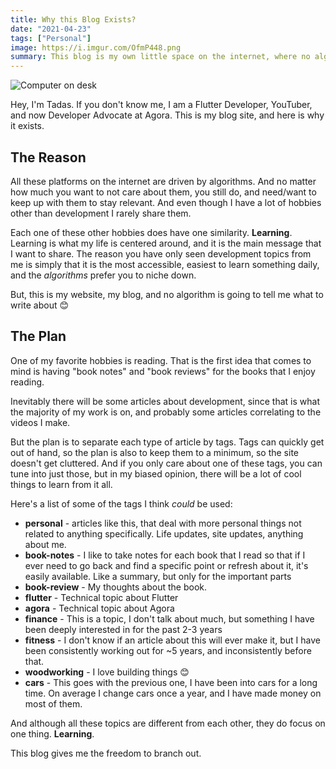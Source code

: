 ```yaml
---
title: Why this Blog Exists?
date: "2021-04-23"
tags: ["Personal"]
image: https://i.imgur.com/OfmP448.png
summary: This blog is my own little space on the internet, where no algorithm can determine what I do
---
```


![Computer on desk](https://i.imgur.com/OfmP448.png)

Hey, I'm Tadas. If you don't know me, I am a Flutter Developer, YouTuber, and now Developer Advocate at Agora. This is my blog site, and here is why it exists.

## The Reason
All these platforms on the internet are driven by algorithms. And no matter how much you want to not care about them, you still do, and need/want to keep up with them to stay relevant. And even though I have a lot of hobbies other than development I rarely share them. 

Each one of these other hobbies does have one similarity. **Learning**. Learning is what my life is centered around, and it is the main message that I want to share. The reason you have only seen development topics from me is simply that it is the most accessible, easiest to learn something daily, and the *algorithms* prefer you to niche down.

But, this is my website, my blog, and no algorithm is going to tell me what to write about 😊

## The Plan
One of my favorite hobbies is reading. That is the first idea that comes to mind is having "book notes" and "book reviews" for the books that I enjoy reading. 

Inevitably there will be some articles about development, since that is what the majority of my work is on, and probably some articles correlating to the videos I make.

But the plan is to separate each type of article by tags. Tags can quickly get out of hand, so the plan is also to keep them to a minimum, so the site doesn't get cluttered. And if you only care about one of these tags, you can tune into just those, but in my biased opinion, there will be a lot of cool things to learn from it all.

Here's a list of some of the tags I think *could* be used:

* **personal** - articles like this, that deal with more personal things not related to anything specifically. Life updates, site updates, anything about me.
* **book-notes** - I like to take notes for each book that I read so that if I ever need to go back and find a specific point or refresh about it, it's easily available. Like a summary, but only for the important parts
* **book-review** - My thoughts about the book. 
* **flutter** - Technical topic about Flutter
* **agora** - Technical topic about Agora
* **finance** - This is a topic, I don't talk about much, but something I have been deeply interested in for the past 2-3 years
* **fitness** - I don't know if an article about this will ever make it, but I have been consistently working out for ~5 years, and inconsistently before that. 
* **woodworking** - I love building things 😊
* **cars** - This goes with the previous one, I have been into cars for a long time. On average I change cars once a year, and I have made money on most of them.

And although all these topics are different from each other, they do focus on one thing. **Learning**. 

This blog gives me the freedom to branch out.